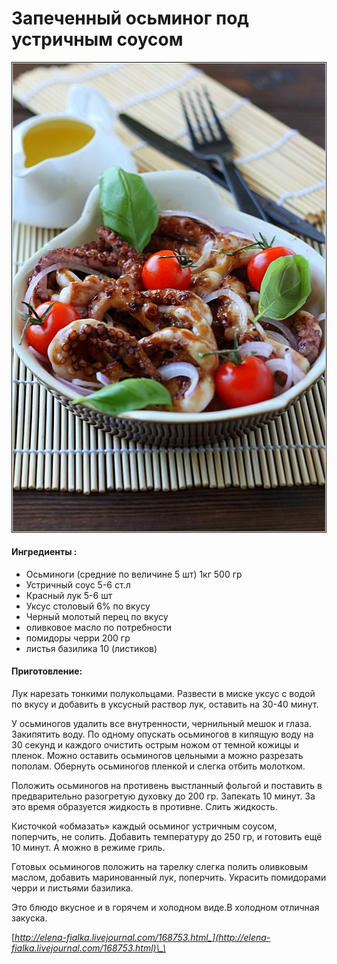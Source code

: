 # Запеченный осьминог под устричным соусом

![](../pics/osminog22-1.jpg)

#### Ингредиенты :

* Осьминоги \(средние по величине 5 шт\) 1кг 500 гр
* Устричный соус 5-6 ст.л
* Красный лук 5-6 шт
* Уксус столовый 6% по вкусу
* Черный молотый перец по вкусу
* оливковое масло по потребности
* помидоры черри 200 гр
* листья базилика 10 \(листиков\)

#### Приготовление:

Лук нарезать тонкими полукольцами. Развести в миске уксус с водой по вкусу и добавить в уксусный раствор лук, оставить на 30-40 минут.

У осьминогов удалить все внутренности, чернильный мешок и глаза. Закипятить воду. По одному опускать осьминогов в кипящую воду на 30 секунд и каждого очистить острым ножом от темной кожицы и пленок. Можно оставить осьминогов цельными а можно разрезать пополам. Обернуть осьминогов пленкой и слегка отбить молотком.

Положить осьминогов на противень выстланный фольгой и поставить в предварительно разогретую духовку до 200 гр. Запекать 10 минут. За это время образуется жидкость в противне. Слить жидкость.

Кисточкой «обмазать» каждый осьминог устричным соусом, поперчить, не солить. Добавить температуру до 250 гр, и готовить ещё 10 минут. А можно в режиме гриль.

Готовых осьминогов положить на тарелку слегка полить оливковым маслом, добавить маринованный лук, поперчить. Украсить помидорами черри и листьями базилика.

Это блюдо вкусное и в горячем и холодном виде.В холодном отличная закуска.

[_http://elena-fialka.livejournal.com/168753.html_](http://elena-fialka.livejournal.com/168753.html)\_\_

